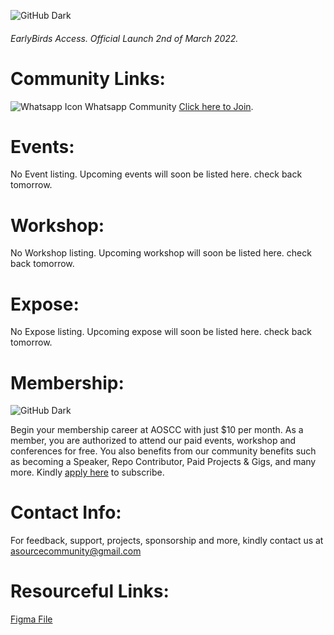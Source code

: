 <!-- ![GitHub Light](https://github.com/aoscc/aoscc/blob/main/assets/img/favicon.png) -->

![GitHub Dark](https://github.com/aoscc/aoscc/blob/main/assets/img/favicon%20-%20Inverse.png)

###### EarlyBirds Access. Official Launch 2nd of March 2022.

# Community Links:

![Whatsapp Icon](https://img.icons8.com/ios-filled/15/26e07f/whatsapp--v1.png) Whatsapp Community [Click here to Join](https://chat.whatsapp.com/BHSDuz1xbBl8kKegzwCkbu).

# Events:

No Event listing. Upcoming events will soon be listed here. check back tomorrow.

# Workshop:

No Workshop listing. Upcoming workshop will soon be listed here. check back tomorrow.

# Expose:

No Expose listing. Upcoming expose will soon be listed here. check back tomorrow.

# Membership:

![GitHub Dark](https://github.com/aoscc/aoscc/blob/main/assets/img/favicon%20-%20Inverse.png)

Begin your membership career at AOSCC with just $10 per month. As a member, you are authorized to attend our paid events, workshop and conferences for free. You also benefits from our community benefits such as becoming a Speaker, Repo Contributor, Paid Projects & Gigs, and many more. Kindly [apply here](https://flutterwave.com/pay/aoscc) to subscribe.

# Contact Info:

For feedback, support, projects, sponsorship and more, kindly contact us at [asourcecommunity@gmail.com](mailto:asourcecommunity@gmail.com)

# Resourceful Links:

[Figma File](https://www.figma.com/file/mOxX3lbJC3iRqo501ovZZc/AOSC?node-id=0%3A1)

